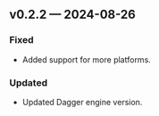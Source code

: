 ## v0.2.2 — 2024-08-26

### Fixed

* Added support for more platforms.

### Updated

* Updated Dagger engine version.
